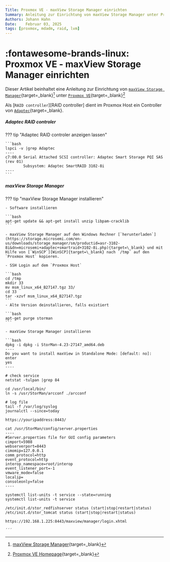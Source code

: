 ```yaml
---
Title: Proxmox VE - maxView Storage Manager einrichten
Summary: Anleitung zur Einrichtung von maxView Storage Manager unter Proxmox VE
Authors: Johann Hahn
Date:    Februar 03, 2025
tags: [proxmox, mdadm, raid, lvm]
---
```


# :fontawesome-brands-linux: Proxmox VE - maxView Storage Manager einrichten

Dieser Artikel beinhaltet eine Anleitung zur Einrichtung von [`maxView Storage Manager`][maxView Storage Manager]{target=\_blank}[^1] unter [`Proxmox VE`][Proxmox VE]{target=\_blank}[^2]

Als [`RAID controller`][RAID controller] dient im Proxmox Host ein Controller von [`Adaptec`][Adaptec]{target=\_blank}.

##### Adaptec RAID controler

??? tip "Adaptec RAID controler anzeigen lassen"

    ```bash
    lspci -v |grep Adaptec
    ----
    c7:00.0 Serial Attached SCSI controller: Adaptec Smart Storage PQI SAS (rev 01)
            Subsystem: Adaptec SmartRAID 3102-8i
    ----
    ```
##### maxView Storage Manager

??? tip "maxView Storage Manager installieren"

    - Software installieren

    ```bash
    apt-get update && apt-get install unzip libpam-cracklib
    ```

    - maxView Storage Manager auf den Windows Rechner [`herunterladen`](https://storage.microsemi.com/en-us/downloads/storage_manager/sm/productid=asr-3102-8i&dn=microsemi+adaptec+smartraid+3102-8i.php){target=\_blank} und mit Hilfe von [`WinSCP`][WinSCP]{target=\_blank} nach `/tmp` auf den `Proxmox Host` kopieren.

    - SSH Login auf dem `Proxmox Host`

    ```bash
    cd /tmp
    mkdir 33
    mv msm_linux_x64_B27147.tgz 33/
    cd 33
    tar -xzvf msm_linux_x64_B27147.tgz
    ```
    - Alte Version deinstallieren, falls existiert

    ```bash
    apt-get purge storman
    ```

    - maxView Storage Manager installieren

    ```bash     
    dpkg -i dpkg -i StorMan-4.23-27147_amd64.deb
    ----
    Do you want to install maxView in Standalone Mode: [default: no]: enter
    yes
    ----

    # check service
    netstat -tulpan |grep 84

    cd /usr/local/bin/
    ln -s /usr/StorMan/arcconf ./arcconf

    # log file
    tail -f /var/log/syslog
    journalctl --since=today

    https://youripaddress:8443/

    cat /usr/StorMan/config/server.properties
    ----
    #Server.properties file for GUI config parameters
    cimport=5988
    webserverport=8443
    cimomip=127.0.0.1
    comm_protocol=http
    event_protocol=http
    interop_namespace=root/interop
    event_listener_port=-1
    vmware_mode=false
    localip=
    consoleonly=false
    ----

    systemctl list-units -t service --state=running
    systemctl list-units -t service 

    /etc/init.d/stor_redfishserver status (start|stop|restart|status)
    /etc/init.d/stor_tomcat status (start|stop|restart|status)

    https://192.168.1.225:8443/maxview/manager/login.xhtml

    ´´´



[maxView Storage Manager]: https://developerhelp.microchip.com/xwiki/bin/view/products/data-center-solutions/adapatec-storage-adapters/maxview-storage-manager/
[Proxmox VE]: https://de.wikipedia.org/wiki/Proxmox_VE
[Adaptec]: https://en.wikipedia.org/wiki/Adaptec
[WinSCP]: https://winscp.net/eng/download.php 


[^1]: [maxView Storage Manager](https://storage.microsemi.com/en-us/support/raid/sas_raid/asr-3102-8i/){target=\_blank}
[^2]: [Proxmox VE Homepage](https://www.proxmox.com/de/){target=\_blank}
